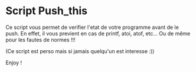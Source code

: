 # Script Push_this

Ce script vous permet de verifier l'etat de votre programme avant de le push. En effet, il vous previent en cas de printf, atoi, atof, etc... Ou de même pour les fautes de normes !!!

(Ce script est perso mais si jamais quelqu'un est interesse :))

Enjoy !
